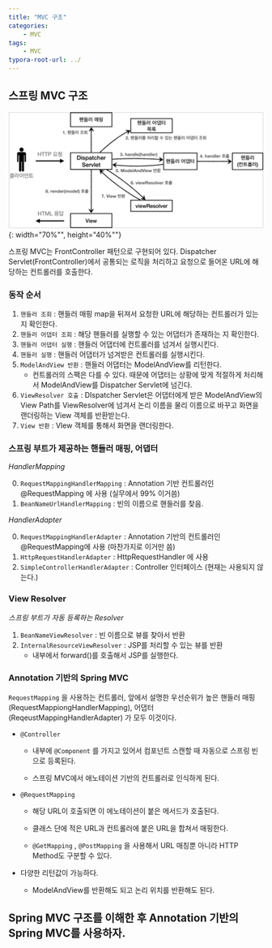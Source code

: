```yaml
---
title: "MVC 구조"
categories: 
    - MVC
tags:
    - MVC
typora-root-url: ../
---
```










## 스프링 MVC 구조

![img1](/assets/images/16_1.png){: width="70%"", height="40%""}



스프링 MVC는 FrontController 패턴으로 구현되어 있다. Dispatcher Servlet(FrontController)에서 공통되는 로직을 처리하고 요청으로 들어온 URL에 해당하는  컨트롤러를 호출한다.







### 동작 순서

1. `핸들러 조회` : 핸들러 매핑 map을 뒤져서 요청한 URL에 해당하는 컨트롤러가 있는지 확인한다.
2. `핸들러 어댑터 조회` : 해당 핸들러를 실행할 수 있는 어댑터가 존재하는 지 확인한다.
3. `핸들러 어댑터 실행` : 핸들러 어댑터에 컨트롤러를 넘겨서 실행시킨다.
4. `핸들러 실행` : 핸들러 어댑터가 넘겨받은 컨트롤러를 실행시킨다.
5. `ModelAndView 반환` : 핸들러 어댑터는 ModelAndView를 리턴한다.
   * 컨트롤러의 스팩은 다를 수 있다. 때문에 어댑터는 상황에 맞게 적절하게 처리해서 ModelAndView를 Dispatcher Servlet에 넘긴다.
6. `ViewResolver 호출`  : DIspatcher Servlet은 어댑터에게 받은 ModelAndView의 View Path를 ViewResolver에 넘겨서 논리 이름을 물리 이름으로 바꾸고 화면을 랜더링하는 View 객체를 반환받는다.
7. `View 반환` : VIew 객체를 통해서 화면을 랜더링한다.







### 스프링 부트가 제공하는 핸들러 매핑, 어댑터

*HandlerMapping*

0. `RequestMappingHandlerMapping` : Annotation 기반 컨트롤러인 @RequestMapping 에 사용 (실무에서 99% 이거씀)
1. `BeanNameUrlHandlerMapping` : 빈의 이름으로 핸들러를 찾음.

*HandlerAdapter*

0. `RequestMappingHandlerAdapter` : Annotation 기반의 컨트롤러인 @RequestMapping에 사용 (마찬가지로 이거만 씀)
1. `HttpRequestHandlerAdapter` : HttpRequestHandler 에 사용
2. `SimpleControllerHandlerAdapter` : Controller 인터페이스 (현재는 사용되지 않는다.)







### View Resolver

*스프링 부트가 자동 등록하는 Resolver*

1. `BeanNameViewResolver` : 빈 이름으로 뷰를 찾아서 반환
2. `InternalResourceViewResolver` : JSP를 처리할 수 있는 뷰를 반환
   * 내부에서 forward()를 호출해서 JSP를 실행한다.







### Annotation 기반의 Spring MVC

`RequestMapping` 을 사용하는 컨트롤러, 앞에서 설명한 우선순위가 높은 핸들러 매핑(RequestMappiongHandlerMapping), 어댑터(ReqeustMappingHandlerAdapter) 가 모두 이것이다.



* `@Controller`

  * 내부에 `@Component` 를 가지고 있어서 컴포넌트 스캔할 때 자동으로 스프링 빈으로 등록된다.

  * 스프링 MVC에서 애노테이션 기반의 컨트롤러로 인식하게 된다.

* `@RequestMapping`

  * 해당 URL이 호출되면 이 에노테이션이 붙은 메서드가 호출된다.

  * 클래스 단에 적은 URL과 컨트롤러에 붙은 URL을 합쳐서 매핑한다.
  * `@GetMapping` , `@PostMapping` 을 사용해서 URL 매칭뿐 아니라 HTTP Method도 구분할 수 있다.

* 다양한 리턴값이 가능하다.
  * ModelAndView를 반환해도 되고 논리 위치를 반환해도 된다.





## Spring MVC 구조를 이해한 후 Annotation 기반의 Spring MVC를 사용하자.









